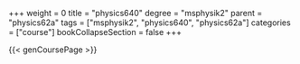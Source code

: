 +++
weight = 0
title = "physics640"
degree = "msphysik2"
parent = "physics62a"
tags = ["msphysik2", "physics640", "physics62a"]
categories = ["course"]
bookCollapseSection = false
+++

{{< genCoursePage >}}
